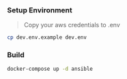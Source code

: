 ### Setup Environment
> Copy your aws credentials to .env
```bash
cp dev.env.example dev.env
```

### Build
```bash
docker-compose up -d ansible
```
